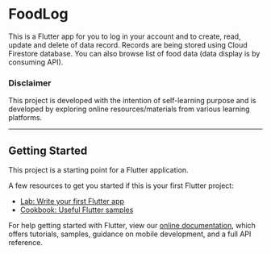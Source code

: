 # FoodLog

This is a Flutter app for you to log in your account and to create, read, update and delete of data record.
Records are being stored using Cloud Firestore database.
You can also browse list of food data (data display is by consuming API).

### **Disclaimer**

This project is developed with the intention of self-learning purpose and is developed by exploring online resources/materials from various learning platforms.

-----


## Getting Started

This project is a starting point for a Flutter application.

A few resources to get you started if this is your first Flutter project:

- [Lab: Write your first Flutter app](https://flutter.dev/docs/get-started/codelab)
- [Cookbook: Useful Flutter samples](https://flutter.dev/docs/cookbook)

For help getting started with Flutter, view our
[online documentation](https://flutter.dev/docs), which offers tutorials,
samples, guidance on mobile development, and a full API reference.
